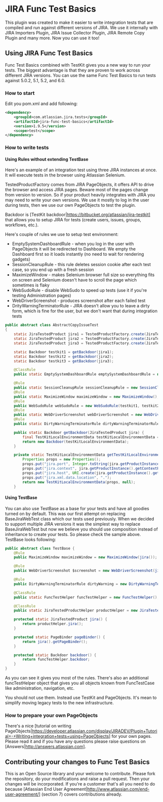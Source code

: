 # JIRA Func Test Basics

This plugin was created to make it easier to write integration tests that are compiled and run against different versions of JIRA.
We use it internally with JIRA Importers Plugin, JIRA Issue Collector Plugin, JIRA Remote Copy Plugin and many more. Now you can use it too!

## Using JIRA Func Test Basics

Func Test Basics combined with TestKit gives you a new way to run your tests. The biggest advantage is that they are proven to work across different JIRA versions.
You can use the same Func Test Basics to run tests against 5.0.2, 5.1, 5.2, and 6.0.

### How to start

Edit you pom.xml and add following:

```xml
<dependency>
	<groupId>com.atlassian.jira.tests</groupId>
	<artifactId>jira-func-test-basics</artifactId>
	<version>1.9.5</version>
	<scope>test</scope>
</dependency>
```

### How to write tests

#### Using Rules without extending TestBase

Here's an example of an integration test using three JIRA instances at once. It will execute tests in the browser using Atlassian Selenium.

TestedProductFactory comes from JIRA PageObjects, it offers API to drive the browser and access JIRA pages. Beware most of the pages change from version to version.
So if your product heavily integrates with JIRA you may need to write your own versions. We use it mostly to log in the user during tests, then we use our own PageObjects to test the plugin.

Backdoor is [TestKit backdoor|https://bitbucket.org/atlassian/jira-testkit] that allows you to setup JIRA for tests (create users, issues, groups, workflows, etc.).

Here's couple of rules we use to setup test environment:

* EmptySystemDashboardRule - when you log in the user with PageObjects it will be redirected to Dashboard. We empty the Dashboard first so it loads instantly (no need to wait for rendering gadgets)
* SessionCleanupRule - this rule deletes session cookie after each test case, so you end up with a fresh session
* MaximizeWindow - makes Selenium browser full size so everything fits on screen and Selenium doesn't have to scroll the page which sometimes is flaky
* WebSudoRule - disable WebSudo to speed up tests (use it if you're testing Administration pages)
* WebDriverScreenshot - produces screenshot after each failed test
* DrityWarningTerminatorRule - JIRA doesn't allow you to leave a dirty form, which is fine for the user, but we don't want that during integration tests

```java
public abstract class AbstractCopyIssueTest
{
    static JiraTestedProduct jira1 = TestedProductFactory.create(JiraTestedProduct.class, new DefaultProductInstance("http://localhost:2990/jira", "jira1", 2990, "/jira"), null);
    static JiraTestedProduct jira2 = TestedProductFactory.create(JiraTestedProduct.class, new DefaultProductInstance("http://localhost:2991/jira", "jira2", 2991, "/jira"), null);
    static JiraTestedProduct jira3 = TestedProductFactory.create(JiraTestedProduct.class, new DefaultProductInstance("http://localhost:2992/jira", "jira3", 2992, "/jira"), null);

	static Backdoor testkit1 = getBackdoor(jira1);
	static Backdoor testkit2 = getBackdoor(jira2);
	static Backdoor testkit3 = getBackdoor(jira3);

	@ClassRule
	public static EmptySystemDashboardRule emptySystemDashboardRule = new EmptySystemDashboardRule(testkit1, testkit2, testkit3);

	@Rule
	public static SessionCleanupRule sessionCleanupRule = new SessionCleanupRule();
	@Rule
	public static MaximizeWindow maximizeWindow = new MaximizeWindow();
	@Rule
	public WebSudoRule webSudoRule = new WebSudoRule(testkit1, testkit2, testkit3);
	@Rule
	public static WebDriverScreenshot webDriverScreenshot = new WebDriverScreenshot();
	@Rule
	public static DirtyWarningTerminatorRule dirtyWarningTerminatorRule = new DirtyWarningTerminatorRule();

	public static Backdoor getBackdoor(JiraTestedProduct jira) {
		final TestKitLocalEnvironmentData testKitLocalEnvironmentData = getTestKitLocalEnvironmentData(jira);
		return new Backdoor(testKitLocalEnvironmentData);
	}

	private static TestKitLocalEnvironmentData getTestKitLocalEnvironmentData(JiraTestedProduct jira) {
		Properties props = new Properties();
		props.put("jira.port", Integer.toString(jira.getProductInstance().getHttpPort()));
		props.put("jira.context", jira.getProductInstance().getContextPath());
		props.put("jira.host", URI.create(jira.getProductInstance().getBaseUrl()).getHost());
		props.put("jira.xml.data.location", ".");
		return new TestKitLocalEnvironmentData(props, null);
	}
```

#### Using TestBase

You can also use TestBase as a base for your tests and have all goodies turned on by default. This was our first attempt on replacing BaseJiraWebTest class which
our tests used previously. When we decided to support multiple JIRA versions it was the simplest way to replace BaseJiraWebTest but now we believe you should use composition instead of
inheritance to create your tests. So please check the sample above. TestBase looks following:

```java
public abstract class TestBase {
	@Rule
	public MaximizeWindow maximizeWindow = new MaximizeWindow(jira());

	@Rule
	public WebDriverScreenshot $screenshot = new WebDriverScreenshot(jira());

	@Rule
	public DirtyWarningTerminatorRule dirtyWarning = new DirtyWarningTerminatorRule(jira());

	@ClassRule
	public static FuncTestHelper funcTestHelper = new FuncTestHelper();

	@ClassRule
	public static JiraTestedProductHelper productHelper = new JiraTestedProductHelper();

	protected static JiraTestedProduct jira() {
		return productHelper.jira();
	}

	protected static PageBinder pageBinder() {
		return jira().getPageBinder();
	}

	protected static Backdoor backdoor() {
		return funcTestHelper.backdoor;
	}
}
```

As you can see it gives you most of the rules. There's also an additional funcTestHelper object that gives you all objects known from FuncTestCase like administration, navigation, etc.

You should not use them. Instead use TestKit and PageObjects. It's mean to simplify moving legacy tests to the new infrastructure.

### How to prepare your own PageObjects

There's a nice [tutorial on writing PageObjects|https://developer.atlassian.com/display/JIRADEV/Plugin+Tutorial+-+Writing+integration+tests+using+PageObjects] for your own pages. Please read it and if you have any questions please raise questions on [Answers|http://answers.atlassian.com].

## Contributing your changes to Func Test Basics

This is an Open Source library and your welcome to contribute. Please fork the repository, do your modifications and raise a pull request. Then your changes will be incorporated. If you're a customer that's all you need to do because [Atlassian End User Agreement|http://www.atlassian.com/end-user-agreement/] (section 7) covers contributions already.


